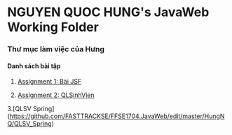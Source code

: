 # NGUYEN QUOC HUNG's JavaWeb Working Folder
### Thư mục làm việc của Hưng
#### Danh sách bài tập

1. [Assignment 1: Bài JSF](https://github.com/FASTTRACKSE/FFSE1704.JavaWeb/edit/master/HungNQ/myJSF/WebContent/index.xhtml)

2. [Assignment 2: QLSinhVien](https://github.com/FASTTRACKSE/FFSE1704.JavaWeb/edit/master/HungNQ/QLSinhVien)

3.[QLSV Spring] (https://github.com/FASTTRACKSE/FFSE1704.JavaWeb/edit/master/HungNQ/QLSV_Spring)
